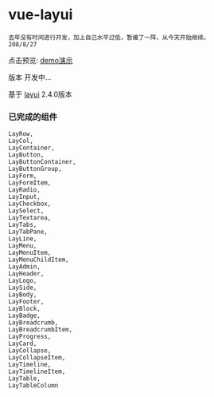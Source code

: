 # vue-layui
    去年没有时间进行开发，加上自己水平过低，暂缓了一阵，从今天开始继续。
    208/8/27
点击预览: [demo演示](http://vue-layui.jskou.com)

版本 开发中...

基于 [layui](https://github.com/sentsin/layui/) 2.4.0版本



### 已完成的组件
```
LayRow,
LayCol,
LayContainer,
LayButton,
LayButtonContainer,
LayButtonGroup,
LayForm,
LayFormItem,
LayRadio,
LayInput,
LayCheckbox,
LaySelect,
LayTextarea,
LayTabs,
LayTabPane,
LayLine,
LayMenu,
LayMenuItem,
LayMenuChildItem,
LayAdmin,
LayHeader,
LayLogo,
LaySide,
LayBody,
LayFooter,
LayBlock,
LayBadge,
LayBreadcrumb,
LayBreadcrumbItem,
LayProgress,
LayCard,
LayCollapse,
LayCollapseItem,
LayTimeline,
LayTimelineItem,
LayTable,
LayTableColumn
```
